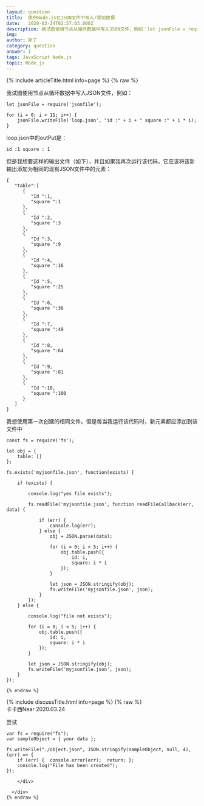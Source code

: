 ```yaml
---
layout: question
title:  使用Node.js在JSON文件中写入/添加数据
date:   2020-03-24T02:57:03.000Z
description: 我试图使用节点从循环数据中写入JSON文件，例如：let jsonFile = require('jsonfile');for (i = 0; i...
img: 
author: 斯丁
category: question
answer: 1
tags: JavaScript Node.js
topic: Node.js
---
```

<div class="article-root">
  <div class="article">
    {% include articleTitle.html info=page %}
    {% raw %}
    <div class="article-content"><p><font style="vertical-align: inherit;"><font style="vertical-align: inherit;">我试图使用节点从循环数据中写入JSON文件，例如：</font></font></p>

<pre class="lang-js prettyprint-override"><code>let jsonFile = require('jsonfile');<font></font>
<font></font>
for (i = 0; i &lt; 11; i++) {<font></font>
    jsonFile.writeFile('loop.json', "id :" + i + " square :" + i * i);<font></font>
}<font></font>
</code></pre>

<p><font style="vertical-align: inherit;"><font style="vertical-align: inherit;">loop.json中的outPut是：</font></font></p>

<pre><code>id :1 square : 1
</code></pre>

<p><font style="vertical-align: inherit;"><font style="vertical-align: inherit;">但是我想要这样的输出文件（如下），并且如果我再次运行该代码，它应该将该新输出添加为相同的现有JSON文件中的元素：</font></font></p>

<pre class="lang-json prettyprint-override"><code>{<font></font>
   "table":[<font></font>
      {<font></font>
         "Id ":1,<font></font>
         "square ":1<font></font>
      },<font></font>
      {<font></font>
         "Id ":2,<font></font>
         "square ":3<font></font>
      },<font></font>
      {<font></font>
         "Id ":3,<font></font>
         "square ":9<font></font>
      },<font></font>
      {<font></font>
         "Id ":4,<font></font>
         "square ":16<font></font>
      },<font></font>
      {<font></font>
         "Id ":5,<font></font>
         "square ":25<font></font>
      },<font></font>
      {<font></font>
         "Id ":6,<font></font>
         "square ":36<font></font>
      },<font></font>
      {<font></font>
         "Id ":7,<font></font>
         "square ":49<font></font>
      },<font></font>
      {<font></font>
         "Id ":8,<font></font>
         "square ":64<font></font>
      },<font></font>
      {<font></font>
         "Id ":9,<font></font>
         "square ":81<font></font>
      },<font></font>
      {<font></font>
         "Id ":10,<font></font>
         "square ":100<font></font>
      }<font></font>
   ]<font></font>
}<font></font>
</code></pre>

<p><font style="vertical-align: inherit;"><font style="vertical-align: inherit;">我想使用第一次创建的相同文件，但是每当我运行该代码时，新元素都应添加到该文件中</font></font></p>

<pre class="lang-js prettyprint-override"><code>const fs = require('fs');<font></font>
<font></font>
let obj = {<font></font>
    table: []<font></font>
};<font></font>
<font></font>
fs.exists('myjsonfile.json', function(exists) {<font></font>
<font></font>
    if (exists) {<font></font>
<font></font>
        console.log("yes file exists");<font></font>
<font></font>
        fs.readFile('myjsonfile.json', function readFileCallback(err, data) {<font></font>
<font></font>
            if (err) {<font></font>
                console.log(err);<font></font>
            } else {<font></font>
                obj = JSON.parse(data);<font></font>
<font></font>
                for (i = 0; i &lt; 5; i++) {<font></font>
                    obj.table.push({<font></font>
                        id: i,<font></font>
                        square: i * i<font></font>
                    });<font></font>
                }<font></font>
<font></font>
                let json = JSON.stringify(obj);<font></font>
                fs.writeFile('myjsonfile.json', json);<font></font>
            }<font></font>
        });<font></font>
    } else {<font></font>
<font></font>
        console.log("file not exists");<font></font>
<font></font>
        for (i = 0; i &lt; 5; i++) {<font></font>
            obj.table.push({<font></font>
                id: i,<font></font>
                square: i * i<font></font>
            });<font></font>
        }<font></font>
<font></font>
        let json = JSON.stringify(obj);<font></font>
        fs.writeFile('myjsonfile.json', json);<font></font>
    }<font></font>
});<font></font>
</code></pre></div>
    {% endraw %}
  </div>

  <div class="discuss-wrapper">
    {% include discussTitle.html info=page %}
    {% raw %}
    <div class="discuss-item">
        <div class="discuss-parent">
          <div class="discuss-meta">
            <span class="discuss-user">卡卡西Near</span>
            <span class="discuss-time">2020.03.24</span>
          </div>
          <div class="discuss-comment"><p><font style="vertical-align: inherit;"><font style="vertical-align: inherit;">尝试</font></font></p>

<pre><code>var fs = require("fs");<font></font>
var sampleObject = { your data };<font></font>
<font></font>
fs.writeFile("./object.json", JSON.stringify(sampleObject, null, 4), (err) =&gt; {<font></font>
    if (err) {  console.error(err);  return; };<font></font>
    console.log("File has been created");<font></font>
});<font></font>
</code></pre></div>
        </div>
        
      </div>
    {% endraw %}
  </div>
<div>

